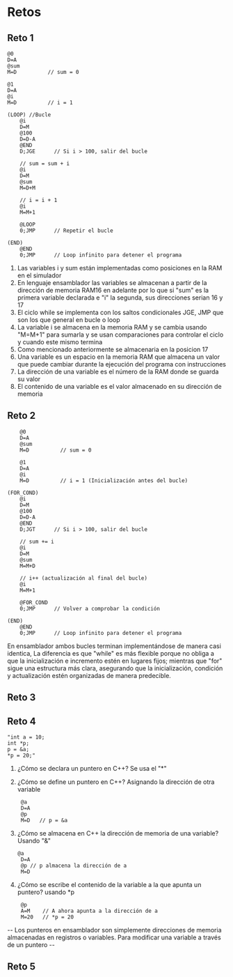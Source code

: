 # Retos
## Reto 1
    @0
    D=A
    @sum
    M=D          // sum = 0
    
    @1
    D=A
    @i
    M=D          // i = 1
    
    (LOOP) //Bucle
        @i
        D=M
        @100
        D=D-A
        @END
        D;JGE      // Si i > 100, salir del bucle
    
        // sum = sum + i
        @i
        D=M
        @sum
        M=D+M
    
        // i = i + 1
        @i
        M=M+1
    
        @LOOP
        0;JMP      // Repetir el bucle
    
    (END)
        @END
        0;JMP      // Loop infinito para detener el programa
        
1. Las variables i y sum están implementadas como posiciones en la RAM en el simulador
2. En lenguaje ensamblador las variables se almacenan a partir de la dirección de memoria RAM16 en adelante por lo que si "sum" es la primera variable declarada e "i" la segunda, sus direcciones serian 16 y 17
3. El ciclo while se implementa con los saltos condicionales JGE, JMP que son los que general en bucle o loop
4. La variable i se almacena en  la memoria RAM y se cambia usando "M=M+1" para sumarla y se usan comparaciones para controlar el ciclo y cuando este mismo termina
5. Como mencionado anteriormente se almacenaria en la posicion 17
6. Una variable es un espacio en la memoria RAM que almacena un valor que puede cambiar durante la ejecución del programa con instrucciones
7. La dirección de una variable es el número de la RAM donde se guarda su valor
8. El contenido de una variable es el valor almacenado en su dirección de memoria 

## Reto 2
        @0
        D=A
        @sum
        M=D          // sum = 0
    
        @1
        D=A
        @i
        M=D          // i = 1 (Inicialización antes del bucle)
    
    (FOR_COND)
        @i
        D=M
        @100
        D=D-A
        @END
        D;JGT      // Si i > 100, salir del bucle
    
        // sum += i
        @i
        D=M
        @sum
        M=M+D
    
        // i++ (actualización al final del bucle)
        @i
        M=M+1
    
        @FOR_COND
        0;JMP      // Volver a comprobar la condición
    
    (END)
        @END
        0;JMP      // Loop infinito para detener el programa
        
En ensamblador ambos bucles terminan implementándose de manera casi identica, La diferencia es que "while" es más flexible porque no obliga a que la inicialización e incremento estén en lugares fijos; mientras que 
"for" sigue una estructura más clara, asegurando que la inicialización, condición y actualización estén organizadas de manera predecible.

## Reto 3

## Reto 4

    "int a = 10;
    int *p;
    p = &a;
    *p = 20;"
    
1. ¿Cómo se declara un puntero en C++?
   Se usa el "*"
2. ¿Cómo se define un puntero en C++?
   Asignando la dirección de otra variable
   
        @a
        D=A
        @p
        M=D   // p = &a

3. ¿Cómo se almacena en C++ la dirección de memoria de una variable?
   Usando "&"

       @a
        D=A
        @p // p almacena la dirección de a
        M=D
4. ¿Cómo se escribe el contenido de la variable a la que apunta un puntero?
    usando *p

        @p
        A=M    // A ahora apunta a la dirección de a
        M=20   // *p = 20

-- Los punteros en ensamblador son simplemente direcciones de memoria almacenadas en registros o variables. Para modificar una variable a través de un puntero --

## Reto 5 

   
   
